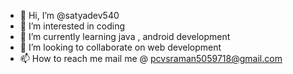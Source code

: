 - 👋 Hi, I’m @satyadev540
- 👀 I’m interested in coding
- 🌱 I’m currently learning java , android development    
- 💞️ I’m looking to collaborate on web development 
- 📫 How to reach me  mail me @ pcvsraman5059718@gmail.com

<!---
satyadev540/satyadev540 is a ✨ special ✨ repository because its `README.md` (this file) appears on your GitHub profile.
You can click the Preview link to take a look at your changes.
--->
